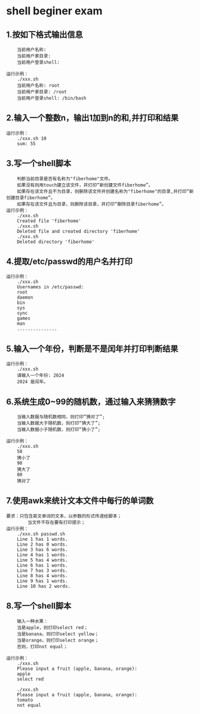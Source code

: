 # shell beginer exam #
## 1.按如下格式输出信息 ##
    	当前用户名称: 
    	当前用户家目录: 
    	当前用户登录shell: 
    
    运行示例：
    	./xxx.sh
    	当前用户名称: root
    	当前用户家目录: /root
    	当前用户登录shell: /bin/bash

## 2.输入一个整数n，输出1加到n的和,并打印和结果 ##
    
    运行示例：
    	./xxx.sh 10
    	sum: 55

## 3.写一个shell脚本 ##
    	判断当前目录是否有名称为"fiberhome"文件。
    	如果没有则用touch建立该文件，并打印“新创建文件fiberhome”。 
    	如果存在该文件且不为目录，则删除该文件并创建名称为"fiberhome"的目录,并打印“新创建目录fiberhome”。 
    	如果存在该文件且为目录，则删除该目录，并打印“删除目录fiberhome”。 
    运行示例：
    	./xxx.sh
    	Created file 'fiberhome'
    	./xxx.sh
    	Deleted file and created directory 'fiberhome'
    	./xxx.sh
    	Deleted directory 'fiberhome'

## 4.提取/etc/passwd的用户名并打印 ##
    
    运行示例：
    	./xxx.sh
    	Usernames in /etc/passwd:
    	root
    	daemon
    	bin
    	sys
    	sync
    	games
    	man
    	...............

## 5.输入一个年份，判断是不是闰年并打印判断结果 ##
   
    运行示例：
    	./xxx.sh
    	请输入一个年份: 2024
    	2024 是闰年。

## 6.系统生成0~99的随机数，通过输入来猜猜数字 ##
    
    	当输入数据与随机数相同，则打印“猜对了”;
    	当输入数据大于随机数，则打印“猜大了”;
    	当输入数据小于随机数，则打印“猜小了”;
    
    运行示例：
    	./xxx.sh
    	50
    	猜小了
    	90
    	猜大了
    	80
    	猜对了

## 7.使用awk来统计文本文件中每行的单词数 ##

    要求：只包含英文单词的文本，以参数的形式传递给脚本；
    		当文件不存在要有打印提示；
    运行示例：
    	./xxx.sh passwd.sh
    	Line 1 has 1 words.
    	Line 2 has 0 words.
    	Line 3 has 6 words.
    	Line 4 has 1 words.
    	Line 5 has 4 words.
    	Line 6 has 1 words.
    	Line 7 has 3 words.
    	Line 8 has 4 words.
    	Line 9 has 1 words.
    	Line 10 has 2 words.

## 8.写一个shell脚本 ##
    	输入一种水果：
    	当是apple，则打印select red；
    	当是banana，则打印select yellow；
    	当是orange，则打印select orange；
    	否则，打印not equal；
    
    运行示例：
    	./xxx.sh
    	Please input a fruit (apple, banana, orange):
    	apple
    	select red
    
    	./xxx.sh
    	Please input a fruit (apple, banana, orange):
    	tomato
    	not equal